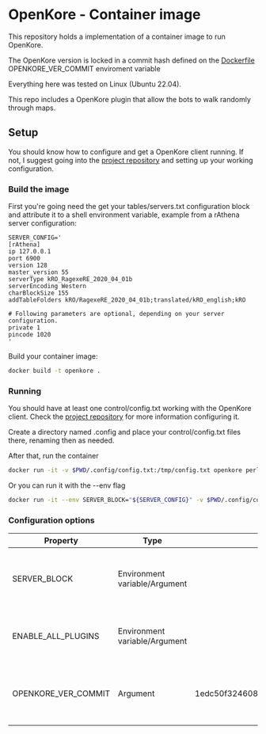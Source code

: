 # OpenKore - Container image

This repository holds a implementation of a container image to run OpenKore.

The OpenKore version is locked in a commit hash defined on the [Dockerfile](Dockerfile) OPENKORE_VER_COMMIT enviroment variable

Everything here was tested on Linux (Ubuntu 22.04).

This repo includes a OpenKore plugin that allow the bots to walk randomly through maps.

## Setup

You should know how to configure and get a OpenKore client running. If not, I suggest going into the [project repository](https://github.com/OpenKore/openkore)
and setting up your working configuration.

### Build the image

First you're going need the get your tables/servers.txt configuration block and attribute it to a shell environment variable, example from a rAthena server configuration:

```text
SERVER_CONFIG='
[rAthena]
ip 127.0.0.1
port 6900
version 128
master_version 55
serverType kRO_RagexeRE_2020_04_01b
serverEncoding Western
charBlockSize 155
addTableFolders kRO/RagexeRE_2020_04_01b;translated/kRO_english;kRO

# Following parameters are optional, depending on your server configuration.
private 1
pincode 1020
'
```

Build your container image:

```bash
docker build -t openkore .
```

### Running

You should have at least one control/config.txt working with the OpenKore client. Check the [project repository](https://github.com/OpenKore/openkore) for more information configuring it.

Create a directory named .config and place your control/config.txt files there, renaming then as needed.

After that, run the container

```bash
docker run -it -v $PWD/.config/config.txt:/tmp/config.txt openkore perl openkore.pl --config=/tmp/config.txt
```

Or you can run it with the --env flag
```bash
docker run -it --env SERVER_BLOCK="${SERVER_CONFIG}" -v $PWD/.config/config.txt:/tmp/config.txt openkore perl openkore.pl --config=/tmp/config.txt
```

### Configuration options

| Property            | Type                          | Default value | Description                                                   |
|---------------------|-------------------------------|---------------|---------------------------------------------------------------|
| SERVER_BLOCK        | Environment variable/Argument |               | Allows inserting a server block into OpenKore configuration   |
| ENABLE_ALL_PLUGINS  | Environment variable/Argument |               | Changes OpenKore configuration to load all plugins            |
| OPENKORE_VER_COMMIT | Argument                      |1edc50f32460846e3a9d9ea58a523fb631b1ab6d| The commit hash to checkout after cloning OpenKore repository |
